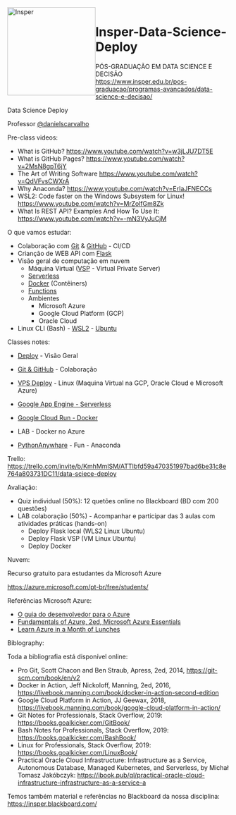 <img src="https://www.insper.edu.br/wp-content/themes/insper/dist/image/logo.png?raw=true" alt="Insper" width="200px" style="float:left; ">
 
# Insper-Data-Science-Deploy

PÓS-GRADUAÇÃO EM DATA SCIENCE E DECISÃO<br>
https://www.insper.edu.br/pos-graduacao/programas-avancados/data-science-e-decisao/

Data Science Deploy

Professor [@danielscarvalho](https://twitter.com/danielscarvalho)

Pre-class videos:

- What is GitHub? https://www.youtube.com/watch?v=w3jLJU7DT5E
- What is GitHub Pages? https://www.youtube.com/watch?v=2MsN8gpT6jY
- The Art of Writing Software https://www.youtube.com/watch?v=QdVFvsCWXrA
- Why Anaconda? https://www.youtube.com/watch?v=ErIaJFNECCs
- WSL2: Code faster on the Windows Subsystem for Linux! https://www.youtube.com/watch?v=MrZolfGm8Zk
- What Is REST API? Examples And How To Use It: https://www.youtube.com/watch?v=-mN3VyJuCjM

O que vamos estudar:

- Colaboração com [Git](https://git-scm.com/) & [GitHub](https://github.com/) - CI/CD
- Crianção de WEB API com [Flask](https://flask.palletsprojects.com/)
- Visão geral de computação em nuvem
  - Máquina Virtual ([VSP](https://learn.microsoft.com/en-us/azure/virtual-machines/linux/quick-create-portal?tabs=ubuntu) - Virtual Private Server)
  - [Serverless](https://cloud.google.com/run/docs/quickstarts/build-and-deploy/deploy-python-service?hl=pt-br)
  - [Docker](https://www.docker.com/) (Contêiners)
  - [Functions](https://cloud.google.com/functions?hl=pt_br) 
  - Ambientes
      - Microsoft Azure
      - Google Cloud Platform (GCP)
      - Oracle Cloud
- Linux CLI (Bash) - [WSL2](https://learn.microsoft.com/pt-br/windows/wsl/install) - [Ubuntu](https://ubuntu.com/download)


Classes notes:

- [Deploy](deploy-001.ipynb) - Visão Geral
- [Git & GitHub](Git-GitHub-000.ipynb) - Colaboração
- [VPS Deploy](box-deploy-002.ipynb) - Linux (Maquina Virtual na GCP, Oracle Cloud e Microsoft Azure)
- [Google App Engine - Serverless](GoogleAppEngine-0004.ipynb)
- [Google Cloud Run - Docker](GoogleCloudRun-005.ipynb)

- LAB - Docker no Azure
- [PythonAnywhare](pythonanywhare-003.ipynb) - Fun - Anaconda

Trello: https://trello.com/invite/b/KmhMmlSM/ATTIbfd59a470351997bad6be31c8e764a803731DC11/data-sciece-deploy

Avaliação:

- Quiz individual (50%): 12 quetões online no Blackboard (BD com 200 questões)
- LAB colaboração (50%) - Acompanhar e participar das 3 aulas com atividades práticas (hands-on)
  - Deploy Flask local (WLS2 Linux Ubuntu)
  - Deploy Flask VSP (VM Linux Ubuntu)
  - Deploy Docker
    
Nuvem:

Recurso gratuito para estudantes da Microsoft Azure

https://azure.microsoft.com/pt-br/free/students/

Referências Microsoft Azure:

- [O guia do desenvolvedor para o Azure](https://azure.microsoft.com/pt-br/resources/whitepapers/developer-guide-to-azure/)
- [Fundamentals of Azure, 2ed, Microsoft Azure Essentials](https://www.google.com/url?sa=t&rct=j&q=&esrc=s&source=web&cd=&ved=2ahUKEwiMpdfI9ff5AhUCu5UCHaOSAewQFnoECBwQAQ&url=https%3A%2F%2Fdownload.microsoft.com%2Fdownload%2F6%2F6%2F2%2F662DD05E-BAD7-46EF-9431-135F9BAE6332%2F9781509302963_Microsoft%2520Azure%2520Essentials%2520Fundamentals%2520of%2520Azure%25202nd%2520ed%2520pdf.pdf&usg=AOvVaw0le6qmWrSwlMlsMibhAkAj)
- [Learn Azure in a Month of Lunches](https://azure.microsoft.com/pt-br/resources/learn-azure-in-a-month-of-lunches/)

Biblography:

Toda a bibliografia está disponível online:

- Pro Git, Scott Chacon and Ben Straub, Apress, 2ed, 2014, https://git-scm.com/book/en/v2
- Docker in Action, Jeff Nickoloff, Manning, 2ed, 2016, https://livebook.manning.com/book/docker-in-action-second-edition
- Google Cloud Platform in Action, JJ Geewax, 2018, https://livebook.manning.com/book/google-cloud-platform-in-action/
- Git Notes for Professionals, Stack Overflow, 2019: https://books.goalkicker.com/GitBook/
- Bash Notes for Professionals, Stack Overflow, 2019: https://books.goalkicker.com/BashBook/
- Linux for Professionals, Stack Overflow, 2019: https://books.goalkicker.com/LinuxBook/
- Practical Oracle Cloud Infrastructure: Infrastructure as a Service, Autonomous
Database, Managed Kubernetes, and Serverless, by Michał Tomasz Jakóbczyk: https://ibook.pub/ql/practical-oracle-cloud-infrastructure-infrastructure-as-a-service-a

Temos também material e referências no Blackboard da nossa disciplina: https://insper.blackboard.com/
